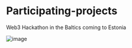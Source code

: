 # Participating-projects
Web3 Hackathon in the Baltics coming to Estonia
  
![image](https://github.com/Oldwarma/Participating-projects/assets/87348353/628facf2-0e1f-4e10-a3d0-9245825db0d0)
    
